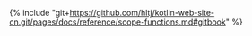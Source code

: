 {% include "git+https://github.com/hltj/kotlin-web-site-cn.git/pages/docs/reference/scope-functions.md#gitbook" %}
